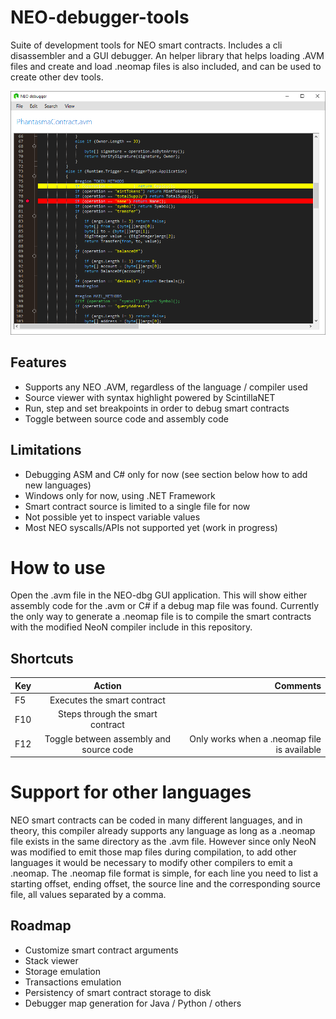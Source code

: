 # NEO-debugger-tools
Suite of development tools for NEO smart contracts.
Includes a cli disassembler and a GUI debugger. An helper library that helps loading .AVM files and create and load .neomap files is also included, and can be used to create other dev tools.

![Debugger Screenshot](images/debugger.png)


## Features
- Supports any NEO .AVM, regardless of the language / compiler used
- Source viewer with syntax highlight powered by ScintillaNET
- Run, step and set breakpoints in order to debug smart contracts
- Toggle between source code and assembly code

## Limitations
- Debugging ASM and C# only for now (see section below how to add new languages)
- Windows only for now, using .NET Framework
- Smart contract source is limited to a single file for now
- Not possible yet to inspect variable values
- Most NEO syscalls/APIs not supported yet (work in progress)

# How to use

Open the .avm file in the NEO-dbg GUI application.
This will show either assembly code for the .avm or C# if a debug map file was found.
Currently the only way to generate a .neomap file is to compile the smart contracts with the modified NeoN compiler include in this repository.

## Shortcuts
| Key        | Action | Comments  |
| ------------- |:-------------:| -----:|
| F5 | Executes the smart contract ||
| F10 | Steps through the smart contract ||
| F12 | Toggle between assembly and source  code | Only works when a .neomap file is available |

# Support for other languages

NEO smart contracts can be coded in many different languages, and in theory, this compiler already supports any language as long as a .neomap file exists in the same directory as the .avm file.
However since only NeoN was modified to emit those map files during compilation, to add other languages it would be necessary to modify other compilers to emit a .neomap.
The .neomap file format is simple, for each line you need to list a starting offset, ending offset, the source line and the corresponding source file, all values separated by a comma.

## Roadmap
- Customize smart contract arguments
- Stack viewer
- Storage emulation
- Transactions emulation
- Persistency of smart contract storage to disk
- Debugger map generation for Java / Python / others
